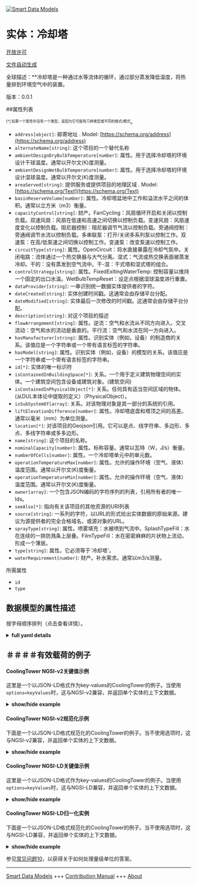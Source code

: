 <!-- 10-Header -->  
[![Smart Data Models](https://smartdatamodels.org/wp-content/uploads/2022/01/SmartDataModels_logo.png "Logo")](https://smartdatamodels.org)  
实体：冷却塔  
======<!-- /10-Header -->  
<!-- 15-License -->  
[开放许可](https://github.com/smart-data-models//dataModel.S4BLDG/blob/master/CoolingTower/LICENSE.md)  
[文件自动生成](https://docs.google.com/presentation/d/e/2PACX-1vTs-Ng5dIAwkg91oTTUdt8ua7woBXhPnwavZ0FxgR8BsAI_Ek3C5q97Nd94HS8KhP-r_quD4H0fgyt3/pub?start=false&loop=false&delayms=3000#slide=id.gb715ace035_0_60)  
<!-- /15-License -->  
<!-- 20-Description -->  
全球描述：**冷却塔是一种通过水等流体的循环，通过部分蒸发降低温度，将热量排到环境空气中的装置。  
版本：0.0.1  
<!-- /20-Description -->  
<!-- 30-PropertiesList -->  

##属性列表  

<sup><sub>[*] 如果一个属性中没有一个类型，是因为它可能有几种类型或不同的格式/模式</sub></sup>。  
- `address[object]`: 邮寄地址  . Model: [https://schema.org/address](https://schema.org/address)- `alternateName[string]`: 这个项目的一个替代名称  - `ambientDesignDryBulbTemperature[number]`: 属性。用于选择冷却塔的环境设计干球温度。通常以开尔文(K)度测量。  - `ambientDesignWetBulbTemperature[number]`: 属性。用于选择冷却塔的环境设计湿球温度。通常以开尔文(K)度测量。  - `areaServed[string]`: 提供服务或提供项目的地理区域  . Model: [https://schema.org/Text](https://schema.org/Text)- `basinReserveVolume[number]`: 属性。冷却塔盆地中工作和溢流水平之间的体积。通常以立方米（m3）衡量。  - `capacityControl[string]`: 财产。FanCycling：风扇循环开启和关闭以控制负载。双速风扇：风扇在低速和高速之间切换以控制负载。变速风扇：风扇速度变化以控制负载。阻尼器控制：阻尼器调节气流以控制负载。旁通阀控制：旁通阀调节水流以控制负载。多串联泵：打开/关闭多系列泵以控制工作。双速泵：在高/低泵速之间切换以控制工作。变速泵：改变泵速以控制工作。  - `circuitType[string]`: 属性。OpenCircuit：将水直接暴露在冷却气氛中。关闭电路：流体通过一个热交换器与大气分离。湿式：气流或热交换表面被蒸发冷却。干的：没有蒸发到空气流中。干-湿：干式塔和湿式塔的组合。  - `controlStrategy[string]`: 属性。FixedExitingWaterTemp: 控制容量以维持一个固定的出口水温。WetBulbTempReset：设定点根据湿球温度进行重置。  - `dataProvider[string]`: 一串识别统一数据实体提供者的字符。  - `dateCreated[string]`: 实体创建时间戳。这通常会由存储平台分配。  - `dateModified[string]`: 实体最后一次修改的时间戳。这通常会由存储平台分配。  - `description[string]`: 对这个项目的描述  - `flowArrangement[string]`: 属性。逆流：空气和水流从不同方向进入。交叉流动：空气和水的流动是垂直的。平行流：空气和水流在同一方向进入。  - `hasManufacturer[string]`: 属性。识别实体（例如，设备）的制造商的关系。该值应是一个字符串或一个带有语言标签的字符串。  - `hasModel[string]`: 属性。识别实体（例如，设备）的模型的关系。该值应是一个字符串或一个带有语言标签的字符串。  - `id[*]`: 实体的唯一标识符  - `isContainedInBuildingSpace[*]`: 关系。一个用于定义建筑物理空间的实体。一个建筑空间包含设备或建筑对象。(建筑空间)  - `isContainedInPhysicalObject[*]`: 关系。任何具有适当空间区域的物体。  (从DUL本体论中提取的定义）（PhysicalObject）。  - `isSubSystemOf[array]`: 关系。对该物理对象是其一部分的系统的引用。  - `liftElevationDifference[number]`: 属性。冷却塔底盘和塔顶之间的高差。通常以毫米（mm）为单位测量。  - `location[*]`: 对该项目的Geojson引用。它可以是点、线字符串、多边形、多点、多线字符串或多多边形。  - `name[string]`: 这个项目的名称。  - `nominalCapacity[number]`: 属性。标称容量。通常以瓦特（W，J/s）衡量。  - `numberOfCells[number]`: 属性。一个冷却塔单元中的单元数。  - `operationTemperatureMax[number]`: 属性。允许的操作环境（空气、液体）温度范围。通常以开尔文(K)度衡量。  - `operationTemperatureMin[number]`: 属性。允许的操作环境（空气、液体）温度范围。通常以开尔文(K)度衡量。  - `owner[array]`: 一个包含JSON编码的字符序列的列表，引用所有者的唯一Ids。  - `seeAlso[*]`: 指向有关该项目的其他资源的URI列表  - `source[string]`: 一系列的字符，以URL的形式给出实体数据的原始来源。建议为源提供者的完全合格域名，或源对象的URL。  - `sprayType[string]`: 属性。喷雾填充：水被喷到气流中。SplashTypeFill：水在连续的一排防溅条上层叠。FilmTypeFill：水在密密麻麻的片状物上流动，形成一个薄层。  - `type[string]`: 属性。它必须等于`冷却塔'。  - `waterRequirement[number]`: 财产。补水需求。通常以m3/s测量。  <!-- /30-PropertiesList -->  
<!-- 35-RequiredProperties -->  
所需属性  
- `id`  - `type`  <!-- /35-RequiredProperties -->  
<!-- 40-RequiredProperties -->  
<!-- /40-RequiredProperties -->  
<!-- 50-DataModelHeader -->  
## 数据模型的属性描述  
按字母顺序排列（点击查看详情）。  
<!-- /50-DataModelHeader -->  
<!-- 60-ModelYaml -->  
<details><summary><strong>full yaml details</strong></summary>    
```yaml  
CoolingTower:    
  description: A cooling tower is a device which rejects heat to ambient air by circulating a fluid such as water through it to reduce its temperature by partial evaporation.    
  properties:    
    address:    
      description: The mailing address    
      properties:    
        addressCountry:    
          description: 'Property. The country. For example, Spain. Model:''https://schema.org/addressCountry'''    
          type: string    
        addressLocality:    
          description: 'Property. The locality in which the street address is, and which is in the region. Model:''https://schema.org/addressLocality'''    
          type: string    
        addressRegion:    
          description: 'Property. The region in which the locality is, and which is in the country. Model:''https://schema.org/addressRegion'''    
          type: string    
        district:    
          description: 'A district is a type of administrative division that, in some countries, is managed by the local government.'    
          type: string    
        postOfficeBoxNumber:    
          description: 'Property. The post office box number for PO box addresses. For example, 03578. Model:''https://schema.org/postOfficeBoxNumber'''    
          type: string    
        postalCode:    
          description: 'Property. The postal code. For example, 24004. Model:''https://schema.org/https://schema.org/postalCode'''    
          type: string    
        streetAddress:    
          description: 'Property. The street address. Model:''https://schema.org/streetAddress'''    
          type: string    
        streetNr:    
          description: Number identifying a specific property on a public street.    
          type: string    
      type: object    
      x-ngsi:    
        model: https://schema.org/address    
        type: Property    
    alternateName:    
      description: An alternative name for this item    
      type: string    
      x-ngsi:    
        type: Property    
    ambientDesignDryBulbTemperature:    
      description: Property. Ambient design dry bulb temperature used for selecting the cooling tower. Usually measured in degrees Kelvin (K).    
      type: number    
      x-ngsi:    
        type: Property    
    ambientDesignWetBulbTemperature:    
      description: Property. Ambient design wet bulb temperature used for selecting the cooling tower. Usually measured in degrees Kelvin (K).    
      type: number    
      x-ngsi:    
        type: Property    
    areaServed:    
      description: The geographic area where a service or offered item is provided    
      type: string    
      x-ngsi:    
        model: https://schema.org/Text    
        type: Property    
    basinReserveVolume:    
      description: Property. Volume between operating and overflow levels in cooling tower basin. Usually measured in cubic metre (m3).    
      type: number    
      x-ngsi:    
        type: Property    
    capacityControl:    
      description: 'Property. FanCycling: Fan is cycled on and off to control duty. TwoSpeedFan: Fan is switched between low and high speed to control duty. VariableSpeedFan: Fan speed is varied to control duty. DampersControl: Dampers modulate the air flow to control duty. BypassValveControl: Bypass valve modulates the water flow to control duty. MultipleSeriesPumps: Turn on/off multiple series pump to control duty. TwoSpeedPump: Switch between high/low pump speed to control duty. VariableSpeedPump: vary pump speed to control duty.'    
      type: string    
      x-ngsi:    
        type: Property    
    circuitType:    
      description: 'Property. OpenCircuit: Exposes water directly to the cooling atmosphere. CloseCircuit: The fluid is separated from the atmosphere by a heat exchanger. Wet: The air stream or the heat exchange surface is evaporatively cooled. Dry: No evaporation into the air stream. DryWet: A combination of a dry tower and a wet tower.'    
      type: string    
      x-ngsi:    
        type: Property    
    controlStrategy:    
      description: 'Property. FixedExitingWaterTemp: The capacity is controlled to maintain a fixed exiting water temperature. WetBulbTempReset: The set-point is reset based on the wet-bulb temperature.'    
      type: string    
      x-ngsi:    
        type: Property    
    dataProvider:    
      description: A sequence of characters identifying the provider of the harmonised data entity.    
      type: string    
      x-ngsi:    
        type: Property    
    dateCreated:    
      description: Entity creation timestamp. This will usually be allocated by the storage platform.    
      format: date-time    
      type: string    
      x-ngsi:    
        type: Property    
    dateModified:    
      description: Timestamp of the last modification of the entity. This will usually be allocated by the storage platform.    
      format: date-time    
      type: string    
      x-ngsi:    
        type: Property    
    description:    
      description: A description of this item    
      type: string    
      x-ngsi:    
        type: Property    
    flowArrangement:    
      description: 'Property. CounterFlow: Air and water flow enter in different directions. CrossFlow: Air and water flow are perpendicular. ParallelFlow: air and water flow enter in same directions.'    
      type: string    
      x-ngsi:    
        type: Property    
    hasManufacturer:    
      description: 'Property. A relationship identifying the manufacturer of an entity (e.g., device). The value is expected to be a string or a string with language tag.'    
      type: string    
      x-ngsi:    
        type: Property    
    hasModel:    
      description: 'Property. A relationship identifying the model of an entity (e.g., device). The value is expected to be a string or a string with language tag.'    
      type: string    
      x-ngsi:    
        type: Property    
    id:    
      anyOf: &coolingtower_-_properties_-_iscontainedinbuildingspace_-_anyof    
        - description: Property. Identifier format of any NGSI entity    
          maxLength: 256    
          minLength: 1    
          pattern: ^[\w\-\.\{\}\$\+\*\[\]`|~^@!,:\\]+$    
          type: string    
        - description: Property. Identifier format of any NGSI entity    
          format: uri    
          type: string    
      description: Unique identifier of the entity    
      x-ngsi:    
        type: Property    
    isContainedInBuildingSpace:    
      anyOf: *coolingtower_-_properties_-_iscontainedinbuildingspace_-_anyof    
      description: Relationship. An entity used to define the physical spaces of the building. A building space contains devices or building objects. (BuildingSpace)    
      x-ngsi:    
        type: Property    
    isContainedInPhysicalObject:    
      anyOf: *coolingtower_-_properties_-_iscontainedinbuildingspace_-_anyof    
      description: Relationship. Any Object that has a proper space region.  (Definition extracted from DUL ontology) (PhysicalObject)    
      x-ngsi:    
        type: Property    
    isSubSystemOf:    
      description: Relationship. A reference to a system(s) that this Physical Object is part of.    
      items:    
        anyOf: *coolingtower_-_properties_-_iscontainedinbuildingspace_-_anyof    
        description: Property. Unique identifier of the entity    
      type: array    
      x-ngsi:    
        type: Relationship    
    liftElevationDifference:    
      description: Property. Elevation difference between cooling tower sump and the top of the tower. Usually measured in millimeters (mm).    
      type: number    
      x-ngsi:    
        type: Property    
    location:    
      description: 'Geojson reference to the item. It can be Point, LineString, Polygon, MultiPoint, MultiLineString or MultiPolygon'    
      oneOf:    
        - description: GeoProperty. Geojson reference to the item. Point    
          properties:    
            bbox:    
              items:    
                type: number    
              minItems: 4    
              type: array    
            coordinates:    
              items:    
                type: number    
              minItems: 2    
              type: array    
            type:    
              enum:    
                - Point    
              type: string    
          required:    
            - type    
            - coordinates    
          title: GeoJSON Point    
          type: object    
        - description: GeoProperty. Geojson reference to the item. LineString    
          properties:    
            bbox:    
              items:    
                type: number    
              minItems: 4    
              type: array    
            coordinates:    
              items:    
                items:    
                  type: number    
                minItems: 2    
                type: array    
              minItems: 2    
              type: array    
            type:    
              enum:    
                - LineString    
              type: string    
          required:    
            - type    
            - coordinates    
          title: GeoJSON LineString    
          type: object    
        - description: GeoProperty. Geojson reference to the item. Polygon    
          properties:    
            bbox:    
              items:    
                type: number    
              minItems: 4    
              type: array    
            coordinates:    
              items:    
                items:    
                  items:    
                    type: number    
                  minItems: 2    
                  type: array    
                minItems: 4    
                type: array    
              type: array    
            type:    
              enum:    
                - Polygon    
              type: string    
          required:    
            - type    
            - coordinates    
          title: GeoJSON Polygon    
          type: object    
        - description: GeoProperty. Geojson reference to the item. MultiPoint    
          properties:    
            bbox:    
              items:    
                type: number    
              minItems: 4    
              type: array    
            coordinates:    
              items:    
                items:    
                  type: number    
                minItems: 2    
                type: array    
              type: array    
            type:    
              enum:    
                - MultiPoint    
              type: string    
          required:    
            - type    
            - coordinates    
          title: GeoJSON MultiPoint    
          type: object    
        - description: GeoProperty. Geojson reference to the item. MultiLineString    
          properties:    
            bbox:    
              items:    
                type: number    
              minItems: 4    
              type: array    
            coordinates:    
              items:    
                items:    
                  items:    
                    type: number    
                  minItems: 2    
                  type: array    
                minItems: 2    
                type: array    
              type: array    
            type:    
              enum:    
                - MultiLineString    
              type: string    
          required:    
            - type    
            - coordinates    
          title: GeoJSON MultiLineString    
          type: object    
        - description: GeoProperty. Geojson reference to the item. MultiLineString    
          properties:    
            bbox:    
              items:    
                type: number    
              minItems: 4    
              type: array    
            coordinates:    
              items:    
                items:    
                  items:    
                    items:    
                      type: number    
                    minItems: 2    
                    type: array    
                  minItems: 4    
                  type: array    
                type: array    
              type: array    
            type:    
              enum:    
                - MultiPolygon    
              type: string    
          required:    
            - type    
            - coordinates    
          title: GeoJSON MultiPolygon    
          type: object    
      x-ngsi:    
        type: GeoProperty    
    name:    
      description: The name of this item.    
      type: string    
      x-ngsi:    
        type: Property    
    nominalCapacity:    
      description: 'Property. Nominal capacity. Usually measured in Watts (W, J/s).'    
      type: number    
      x-ngsi:    
        type: Property    
    numberOfCells:    
      description: Property. Number of cells in one cooling tower unit.    
      type: number    
      x-ngsi:    
        type: Property    
    operationTemperatureMax:    
      description: 'Property. Allowable operation ambient (air, fluid) temperature range. Usually measured in degrees Kelvin (K).'    
      type: number    
      x-ngsi:    
        type: Property    
    operationTemperatureMin:    
      description: 'Property. Allowable operation ambient (air, fluid) temperature range. Usually measured in degrees Kelvin (K).'    
      type: number    
      x-ngsi:    
        type: Property    
    owner:    
      description: A List containing a JSON encoded sequence of characters referencing the unique Ids of the owner(s)    
      items:    
        anyOf: *coolingtower_-_properties_-_iscontainedinbuildingspace_-_anyof    
        description: Property. Unique identifier of the entity    
      type: array    
      x-ngsi:    
        type: Property    
    seeAlso:    
      description: list of uri pointing to additional resources about the item    
      oneOf:    
        - items:    
            format: uri    
            type: string    
          minItems: 1    
          type: array    
        - format: uri    
          type: string    
      x-ngsi:    
        type: Property    
    source:    
      description: 'A sequence of characters giving the original source of the entity data as a URL. Recommended to be the fully qualified domain name of the source provider, or the URL to the source object.'    
      type: string    
      x-ngsi:    
        type: Property    
    sprayType:    
      description: 'Property. SprayFilled: Water is sprayed into airflow. SplashTypeFill: water cascades over successive rows of splash bars. FilmTypeFill: water flows in a thin layer over closely spaced sheets.'    
      type: string    
      x-ngsi:    
        type: Property    
    type:    
      description: Property. It must be equal to `CoolingTower`.    
      enum:    
        - CoolingTower    
      type: string    
      x-ngsi:    
        type: Property    
    waterRequirement:    
      description: Property. Make-up water requirement. Usually measured in m3/s.    
      type: number    
      x-ngsi:    
        type: Property    
  required:    
    - id    
    - type    
  type: object    
  x-derived-from: "https://saref.etsi.org/saref4bldg/v1.1.2/#s4bldg:CoolingTower"    
  x-disclaimer: 'Redistribution and use in source and binary forms, with or without modification, are permitted  provided that the license conditions are met. Copyleft (c) 2022 Contributors to Smart Data Models Program'    
  x-license-url: https://github.com/smart-data-models/dataModel.S4BLDG/blob/master/CoolingTower/LICENSE.md    
  x-model-schema: https://smart-data-models.github.com/dataModel.SAREF4BLDG/CoolingTower/schema.json    
  x-model-tags: SAREF CoolingTower    
  x-version: 0.0.1    
```  
</details>    
<!-- /60-ModelYaml -->  
<!-- 70-MiddleNotes -->  
<!-- /70-MiddleNotes -->  
<!-- 80-Examples -->  
## ＃＃＃＃有效载荷的例子  
#### CoolingTower NGSI-v2关键值示例  
这里是一个以JSON-LD格式作为key-values的CoolingTower的例子。当使用`options=keyValues`时，这与NGSI-v2兼容，并返回单个实体的上下文数据。  
<details><summary><strong>show/hide example</strong></summary>    
```json  
{  
  "id": "urn:ngsi-ld:CoolingTower:c628d24d-5b25-4b99-838e-35676956d307",  
  "type": "CoolingTower",  
  "ambientDesignDryBulbTemperature": 0.7275209381168831,  
  "ambientDesignWetBulbTemperature": 0.8419497776651206,  
  "basinReserveVolume": 0.9886525691530367,  
  "capacityControl": "Lead",  
  "circuitType": "virtual",  
  "controlStrategy": "Harbors",  
  "flowArrangement": "Extensions",  
  "liftElevationDifference": 0.9337996577856725,  
  "nominalCapacity": 0.8043496896372141,  
  "numberOfCells": 0.03361385186991317,  
  "operationTemperatureMax": 0.7125610456321683,  
  "operationTemperatureMin": 0.3015974804386986,  
  "sprayType": "programming",  
  "waterRequirement": 0.1817597423361893,  
  "isContainedInBuildingSpace": "urn:ngsi-ld:BuildingSpace:6871b1ec-cfce-4a60-83c2-9f07b13d1703",  
  "isContainedInPhysicalObject": "urn:ngsi-ld:PhysicalObject:e2a48930-276e-4972-9283-82fbc22faf85",  
  "isSubSystemOf": [  
    "urn:ngsi-ld:System:aea47887-bc5b-47c3-aeb0-870506d76580",  
    "urn:ngsi-ld:System:2791b628-8fc1-4ec1-91a7-26efbbc892a3",  
    "urn:ngsi-ld:System:c0623c49-ae1f-4772-9323-a94078dbdb86"  
  ],  
  "hasManufacturer": "CoolingTower Company Inc.",  
  "hasModel": "CoolingTower 0.1.2",  
  "dateCreated": "2023-01-26T12:17:43Z",  
  "dateModified": "2023-01-25T16:13:00Z",  
  "source": "Import",  
  "name": "CoolingTower",  
  "alternateName": "CoolingTower type 2",  
  "description": "CoolingTower of limited CoolingTower types",  
  "dataProvider": "IFC file"  
}  
```  
</details>  
#### CoolingTower NGSI-v2规范化示例  
下面是一个以JSON-LD格式规范化的CoolingTower的例子。当不使用选项时，这与NGSI-v2兼容，并返回单个实体的上下文数据。  
<details><summary><strong>show/hide example</strong></summary>    
```json  
{  
  "id": "urn:ngsi-ld:CoolingTower:7995c5cf-c8c3-4e42-92db-6dd840796eae",  
  "type": "CoolingTower",  
  "ambientDesignDryBulbTemperature": {  
    "type": "Measurement",  
    "value": 0.36789185492213194  
  },  
  "ambientDesignWetBulbTemperature": {  
    "type": "Measurement",  
    "value": 0.1490037569659941  
  },  
  "basinReserveVolume": {  
    "type": "Measurement",  
    "value": 0.9142388286093716  
  },  
  "capacityControl": {  
    "type": "Text",  
    "value": "next-generation"  
  },  
  "circuitType": {  
    "type": "Text",  
    "value": "morph"  
  },  
  "controlStrategy": {  
    "type": "Text",  
    "value": "Concrete"  
  },  
  "flowArrangement": {  
    "type": "Text",  
    "value": "access"  
  },  
  "liftElevationDifference": {  
    "type": "Measurement",  
    "value": 0.6134421322995507  
  },  
  "nominalCapacity": {  
    "type": "Measurement",  
    "value": 0.14285208313177855  
  },  
  "numberOfCells": {  
    "type": "Float",  
    "value": 0.9307947920697038  
  },  
  "operationTemperatureMax": {  
    "type": "Measurement",  
    "value": 0.33271163839338236  
  },  
  "operationTemperatureMin": {  
    "type": "Measurement",  
    "value": 0.8346930607066967  
  },  
  "sprayType": {  
    "type": "Text",  
    "value": "synthesizing"  
  },  
  "waterRequirement": {  
    "type": "Measurement",  
    "value": 0.6749365729986966  
  },  
  "isContainedInBuildingSpace": {  
    "type": "URI",  
    "value": "urn:ngsi-ld:BuildingSpace:e1c9dc03-9887-49df-9577-a24218339c39"  
  },  
  "isContainedInPhysicalObject": {  
    "type": "URI",  
    "value": "urn:ngsi-ld:PhysicalObject:d6e1c0cc-a656-4343-8572-21de93d365ba"  
  },  
  "isSubSystemOf": {  
    "type": "array",  
    "value": [  
      {  
        "type": "URI",  
        "value": "urn:ngsi-ld:System:972d1b4b-ab6d-474c-a742-c75822d6c7b8"  
      },  
      {  
        "type": "URI",  
        "value": "urn:ngsi-ld:System:8c7d509c-66b4-4504-ad2e-d7ec82146ba2"  
      },  
      {  
        "type": "URI",  
        "value": "urn:ngsi-ld:System:42d552ca-9fdd-4838-804e-41f34d6f61f7"  
      }  
    ]  
  },  
  "hasManufacturer": {  
    "type": "Text",  
    "value": "CoolingTower Company Inc."  
  },  
  "hasModel": {  
    "type": "Text",  
    "value": "CoolingTower 0.1.2"  
  },  
  "dateCreated": {  
    "type": "DateTime",  
    "value": "2023-01-25T21:28:15.4871264+01:00"  
  },  
  "dateModified": {  
    "type": "DateTime",  
    "value": "2023-01-26T13:03:39.0857574+01:00"  
  },  
  "source": {  
    "type": "Text",  
    "value": "Import"  
  },  
  "name": {  
    "type": "Text",  
    "value": "CoolingTower"  
  },  
  "alternateName": {  
    "type": "Text",  
    "value": "CoolingTower type 2"  
  },  
  "description": {  
    "type": "Text",  
    "value": "CoolingTower of limited CoolingTower types"  
  },  
  "dataProvider": {  
    "type": "Text",  
    "value": "IFC file"  
  }  
}  
```  
</details>  
#### CoolingTower NGSI-LD关键值示例  
这里是一个以JSON-LD格式作为key-values的CoolingTower的例子。当使用`options=keyValues`时，这与NGSI-LD兼容，并返回单个实体的上下文数据。  
<details><summary><strong>show/hide example</strong></summary>    
```json  
{  
  "id": "urn:ngsi-ld:CoolingTower:c628d24d-5b25-4b99-838e-35676956d307",  
  "type": "CoolingTower",  
  "ambientDesignDryBulbTemperature": 0.7275209381168831,  
  "ambientDesignWetBulbTemperature": 0.8419497776651206,  
  "basinReserveVolume": 0.9886525691530367,  
  "capacityControl": "Lead",  
  "circuitType": "virtual",  
  "controlStrategy": "Harbors",  
  "flowArrangement": "Extensions",  
  "liftElevationDifference": 0.9337996577856725,  
  "nominalCapacity": 0.8043496896372141,  
  "numberOfCells": 0.03361385186991317,  
  "operationTemperatureMax": 0.7125610456321683,  
  "operationTemperatureMin": 0.3015974804386986,  
  "sprayType": "programming",  
  "waterRequirement": 0.1817597423361893,  
  "isContainedInBuildingSpace": "urn:ngsi-ld:BuildingSpace:6871b1ec-cfce-4a60-83c2-9f07b13d1703",  
  "isContainedInPhysicalObject": "urn:ngsi-ld:PhysicalObject:e2a48930-276e-4972-9283-82fbc22faf85",  
  "isSubSystemOf": [  
    "urn:ngsi-ld:System:aea47887-bc5b-47c3-aeb0-870506d76580",  
    "urn:ngsi-ld:System:2791b628-8fc1-4ec1-91a7-26efbbc892a3",  
    "urn:ngsi-ld:System:c0623c49-ae1f-4772-9323-a94078dbdb86"  
  ],  
  "hasManufacturer": "CoolingTower Company Inc.",  
  "hasModel": "CoolingTower 0.1.2",  
  "dateCreated": "2023-01-26T12:17:43Z",  
  "dateModified": "2023-01-25T16:13:00Z",  
  "source": "Import",  
  "name": "CoolingTower",  
  "alternateName": "CoolingTower type 2",  
  "description": "CoolingTower of limited CoolingTower types",  
  "dataProvider": "IFC file",  
  "@context": [  
    "https://raw.githubusercontent.com/smart-data-models/dataModel.S4BLDG/master/context.jsonld",  
    "https://uri.etsi.org/ngsi-ld/v1/ngsi-ld-core-context.jsonld"  
  ]  
}  
```  
</details>  
#### CoolingTower NGSI-LD归一化实例  
下面是一个以JSON-LD格式规范化的CoolingTower的例子。当不使用选项时，这与NGSI-LD兼容，并返回单个实体的上下文数据。  
<details><summary><strong>show/hide example</strong></summary>    
```json  
{  
  "id": "urn:ngsi-ld:CoolingTower:eb831bd2-82be-42c3-a0c9-a6c0a231e316",  
  "type": "CoolingTower",  
  "ambientDesignDryBulbTemperature": {  
    "type": "Property",  
    "unitCode": "K",  
    "observedAt": "2023-01-26T08:09:09Z",  
    "value": 0.9762464796853121  
  },  
  "ambientDesignWetBulbTemperature": {  
    "type": "Property",  
    "unitCode": "K",  
    "observedAt": "2023-01-25T14:29:40Z",  
    "value": 0.3062794162138128  
  },  
  "basinReserveVolume": {  
    "type": "Property",  
    "unitCode": "m3",  
    "observedAt": "2023-01-26T01:28:50Z",  
    "value": 0.9472477891325785  
  },  
  "capacityControl": {  
    "type": "Property",  
    "value": "input"  
  },  
  "circuitType": {  
    "type": "Property",  
    "value": "Mauritania"  
  },  
  "controlStrategy": {  
    "type": "Property",  
    "value": "Investor"  
  },  
  "flowArrangement": {  
    "type": "Property",  
    "value": "Direct"  
  },  
  "liftElevationDifference": {  
    "type": "Property",  
    "unitCode": "mm",  
    "observedAt": "2023-01-26T02:02:47Z",  
    "value": 0.36539365901818843  
  },  
  "nominalCapacity": {  
    "type": "Property",  
    "unitCode": "J/s",  
    "observedAt": "2023-01-25T22:40:21Z",  
    "value": 0.3624642546775261  
  },  
  "numberOfCells": {  
    "type": "Property",  
    "value": 0.5588013730579288  
  },  
  "operationTemperatureMax": {  
    "type": "Property",  
    "unitCode": "K",  
    "observedAt": "2023-01-25T23:30:50Z",  
    "value": 0.660338038211496  
  },  
  "operationTemperatureMin": {  
    "type": "Property",  
    "unitCode": "K",  
    "observedAt": "2023-01-25T23:56:27Z",  
    "value": 0.0877235060077185  
  },  
  "sprayType": {  
    "type": "Property",  
    "value": "Money Market Account"  
  },  
  "waterRequirement": {  
    "type": "Property",  
    "unitCode": "m3/s",  
    "observedAt": "2023-01-25T16:48:25Z",  
    "value": 0.40722633971933253  
  },  
  "isContainedInBuildingSpace": {  
    "type": "Relationship",  
    "object": "urn:ngsi-ld:BuildingSpace:61ad4f84-a577-49d5-a088-aa301efa4ec6"  
  },  
  "isContainedInPhysicalObject": {  
    "type": "Relationship",  
    "object": "urn:ngsi-ld:PhysicalObject:f02a5bc4-2f87-4ff7-8dd7-fb61243128a1"  
  },  
  "isSubSystemOf": [  
    {  
      "type": "Relationship",  
      "object": "urn:ngsi-ld:System:b9323186-933c-46fd-815f-7f025b04ca80"  
    },  
    {  
      "type": "Relationship",  
      "object": "urn:ngsi-ld:System:1cea31ba-2978-4af2-b717-5c2a98a431b4"  
    },  
    {  
      "type": "Relationship",  
      "object": "urn:ngsi-ld:System:13dbe647-863b-4b1f-b10c-1737310d7c51"  
    }  
  ],  
  "hasManufacturer": {  
    "type": "Property",  
    "value": "CoolingTower Company Inc."  
  },  
  "hasModel": {  
    "type": "Property",  
    "value": "CoolingTower 0.1.2"  
  },  
  "dateCreated": {  
    "type": "Property",  
    "value": "2023-01-25T23:05:59Z"  
  },  
  "dateModified": {  
    "type": "Property",  
    "value": "2023-01-25T18:47:19Z"  
  },  
  "source": {  
    "type": "Property",  
    "value": "Import"  
  },  
  "name": {  
    "type": "Property",  
    "value": "CoolingTower"  
  },  
  "alternateName": {  
    "type": "Property",  
    "value": "CoolingTower type 2"  
  },  
  "description": {  
    "type": "Property",  
    "value": "CoolingTower of limited CoolingTower types"  
  },  
  "dataProvider": {  
    "type": "Property",  
    "value": "IFC file"  
  },  
  "@context": [  
    "https://raw.githubusercontent.com/smart-data-models/dataModel.S4BLDG/master/context.jsonld",  
    "https://uri.etsi.org/ngsi-ld/v1/ngsi-ld-core-context.jsonld"  
  ]  
}  
```  
</details><!-- /80-Examples -->  
<!-- 90-FooterNotes -->  
<!-- /90-FooterNotes -->  
<!-- 95-Units -->  
参见[常见问题10](https://smartdatamodels.org/index.php/faqs/)，以获得关于如何处理量级单位的答案。  
<!-- /95-Units -->  
<!-- 97-LastFooter -->  
---  
[Smart Data Models](https://smartdatamodels.org) +++ [Contribution Manual](https://bit.ly/contribution_manual) +++ [About](https://bit.ly/Introduction_SDM)<!-- /97-LastFooter -->  
